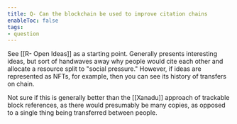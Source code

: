 ```yaml
---
title: Q- Can the blockchain be used to improve citation chains
enableToc: false
tags:
- question
---
```

See [[R- Open Ideas]] as a starting point. Generally presents interesting ideas, but sort of handwaves away why people would cite each other and allocate a resource split to "social pressure." However, if ideas are represented as NFTs, for example, then you can see its history of transfers on chain.

Not sure if this is generally better than the [[Xanadu]] approach of trackable block references, as there would presumably be many copies, as opposed to a single thing being transferred between people.